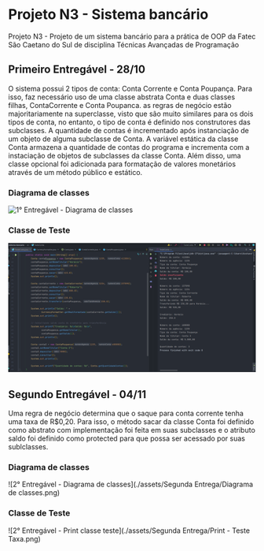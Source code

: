 # Projeto N3 - Sistema bancário

Projeto N3 - Projeto de um sistema bancário para a prática de OOP da Fatec São Caetano do Sul de disciplina Técnicas Avançadas de Programação

## Primeiro Entregável - 28/10

O sistema possui 2 tipos de conta: Conta Corrente e Conta Poupança. Para isso, faz necessário uso de uma classe abstrata Conta e duas classes filhas,
ContaCorrente e Conta Poupanca. as regras de negócio estão majoritariamente na superclasse, visto que são muito similares para os dois tipos de conta, no 
entanto, o tipo de conta é definido nos construtores das subclasses. A quantidade de contas é incrementado após instanciação de um objeto de alguma subclasse
de Conta. A variável estática da classe Conta armazena a quantidade de contas do programa e incrementa com a instaciação de objetos de 
subclasses da classe Conta. Além disso, uma classe opcional foi adicionada para formatação de valores monetários através de um método público e estático.

### Diagrama de classes

![1° Entregável - Diagrama de classes](./assets/prototipo-mobile-v1.png)

### Classe de Teste

![1° Entregável - Print classe teste](./assets/Primeira%20entrega/Print%20-%20classe%20teste.png)

## Segundo Entregável - 04/11

Uma regra de negócio determina que o saque para conta corrente tenha uma taxa de R$0,20. Para isso, o método sacar da classe Conta foi definido como abstrato com implementação foi feita em suas subclasses e o atributo saldo foi definido como protected para que possa ser acessado por suas sublclasses.

### Diagrama de classes

![2° Entregável - Diagrama de classes](./assets/Segunda Entrega/Diagrama de classes.png)

### Classe de Teste

![2° Entregável - Print classe teste](./assets/Segunda Entrega/Print - Teste Taxa.png)

